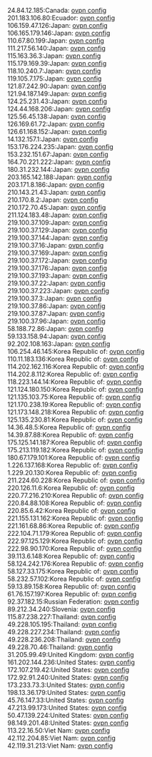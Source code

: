 24.84.12.185:Canada: [ovpn config](vpn/24_84_12_185.ovpn)  
201.183.106.80:Ecuador: [ovpn config](vpn/201_183_106_80.ovpn)  
106.159.47.126:Japan: [ovpn config](vpn/106_159_47_126.ovpn)  
106.165.179.146:Japan: [ovpn config](vpn/106_165_179_146.ovpn)  
110.67.80.199:Japan: [ovpn config](vpn/110_67_80_199.ovpn)  
111.217.56.140:Japan: [ovpn config](vpn/111_217_56_140.ovpn)  
115.163.36.3:Japan: [ovpn config](vpn/115_163_36_3.ovpn)  
115.179.169.39:Japan: [ovpn config](vpn/115_179_169_39.ovpn)  
118.10.240.7:Japan: [ovpn config](vpn/118_10_240_7.ovpn)  
119.105.7.175:Japan: [ovpn config](vpn/119_105_7_175.ovpn)  
121.87.242.90:Japan: [ovpn config](vpn/121_87_242_90.ovpn)  
121.94.187.149:Japan: [ovpn config](vpn/121_94_187_149.ovpn)  
124.25.231.43:Japan: [ovpn config](vpn/124_25_231_43.ovpn)  
124.44.168.206:Japan: [ovpn config](vpn/124_44_168_206.ovpn)  
125.56.45.138:Japan: [ovpn config](vpn/125_56_45_138.ovpn)  
126.169.61.72:Japan: [ovpn config](vpn/126_169_61_72.ovpn)  
126.61.168.152:Japan: [ovpn config](vpn/126_61_168_152.ovpn)  
14.132.157.1:Japan: [ovpn config](vpn/14_132_157_1.ovpn)  
153.176.224.235:Japan: [ovpn config](vpn/153_176_224_235.ovpn)  
153.232.151.67:Japan: [ovpn config](vpn/153_232_151_67.ovpn)  
164.70.221.222:Japan: [ovpn config](vpn/164_70_221_222.ovpn)  
180.31.232.144:Japan: [ovpn config](vpn/180_31_232_144.ovpn)  
203.165.142.188:Japan: [ovpn config](vpn/203_165_142_188.ovpn)  
203.171.8.186:Japan: [ovpn config](vpn/203_171_8_186.ovpn)  
210.143.21.43:Japan: [ovpn config](vpn/210_143_21_43.ovpn)  
210.170.8.2:Japan: [ovpn config](vpn/210_170_8_2.ovpn)  
210.172.70.45:Japan: [ovpn config](vpn/210_172_70_45.ovpn)  
211.124.183.48:Japan: [ovpn config](vpn/211_124_183_48.ovpn)  
219.100.37.109:Japan: [ovpn config](vpn/219_100_37_109.ovpn)  
219.100.37.129:Japan: [ovpn config](vpn/219_100_37_129.ovpn)  
219.100.37.144:Japan: [ovpn config](vpn/219_100_37_144.ovpn)  
219.100.37.16:Japan: [ovpn config](vpn/219_100_37_16.ovpn)  
219.100.37.169:Japan: [ovpn config](vpn/219_100_37_169.ovpn)  
219.100.37.172:Japan: [ovpn config](vpn/219_100_37_172.ovpn)  
219.100.37.176:Japan: [ovpn config](vpn/219_100_37_176.ovpn)  
219.100.37.193:Japan: [ovpn config](vpn/219_100_37_193.ovpn)  
219.100.37.22:Japan: [ovpn config](vpn/219_100_37_22.ovpn)  
219.100.37.223:Japan: [ovpn config](vpn/219_100_37_223.ovpn)  
219.100.37.3:Japan: [ovpn config](vpn/219_100_37_3.ovpn)  
219.100.37.86:Japan: [ovpn config](vpn/219_100_37_86.ovpn)  
219.100.37.87:Japan: [ovpn config](vpn/219_100_37_87.ovpn)  
219.100.37.96:Japan: [ovpn config](vpn/219_100_37_96.ovpn)  
58.188.72.86:Japan: [ovpn config](vpn/58_188_72_86.ovpn)  
59.133.158.94:Japan: [ovpn config](vpn/59_133_158_94.ovpn)  
92.202.108.163:Japan: [ovpn config](vpn/92_202_108_163.ovpn)  
106.254.46.145:Korea Republic of: [ovpn config](vpn/106_254_46_145.ovpn)  
110.11.183.136:Korea Republic of: [ovpn config](vpn/110_11_183_136.ovpn)  
114.202.162.116:Korea Republic of: [ovpn config](vpn/114_202_162_116.ovpn)  
114.202.8.112:Korea Republic of: [ovpn config](vpn/114_202_8_112.ovpn)  
118.223.144.14:Korea Republic of: [ovpn config](vpn/118_223_144_14.ovpn)  
121.124.180.150:Korea Republic of: [ovpn config](vpn/121_124_180_150.ovpn)  
121.135.103.75:Korea Republic of: [ovpn config](vpn/121_135_103_75.ovpn)  
121.170.238.19:Korea Republic of: [ovpn config](vpn/121_170_238_19.ovpn)  
121.173.148.218:Korea Republic of: [ovpn config](vpn/121_173_148_218.ovpn)  
125.135.230.81:Korea Republic of: [ovpn config](vpn/125_135_230_81.ovpn)  
14.36.48.5:Korea Republic of: [ovpn config](vpn/14_36_48_5.ovpn)  
14.39.87.88:Korea Republic of: [ovpn config](vpn/14_39_87_88.ovpn)  
175.125.141.187:Korea Republic of: [ovpn config](vpn/175_125_141_187.ovpn)  
175.213.119.182:Korea Republic of: [ovpn config](vpn/175_213_119_182.ovpn)  
180.67.179.101:Korea Republic of: [ovpn config](vpn/180_67_179_101.ovpn)  
1.226.137.168:Korea Republic of: [ovpn config](vpn/1_226_137_168.ovpn)  
1.229.20.130:Korea Republic of: [ovpn config](vpn/1_229_20_130.ovpn)  
211.224.60.228:Korea Republic of: [ovpn config](vpn/211_224_60_228.ovpn)  
220.126.11.6:Korea Republic of: [ovpn config](vpn/220_126_11_6.ovpn)  
220.77.216.210:Korea Republic of: [ovpn config](vpn/220_77_216_210.ovpn)  
220.84.88.108:Korea Republic of: [ovpn config](vpn/220_84_88_108.ovpn)  
220.85.6.42:Korea Republic of: [ovpn config](vpn/220_85_6_42.ovpn)  
221.155.131.162:Korea Republic of: [ovpn config](vpn/221_155_131_162.ovpn)  
221.161.68.86:Korea Republic of: [ovpn config](vpn/221_161_68_86.ovpn)  
222.104.71.179:Korea Republic of: [ovpn config](vpn/222_104_71_179.ovpn)  
222.97.125.129:Korea Republic of: [ovpn config](vpn/222_97_125_129.ovpn)  
222.98.90.170:Korea Republic of: [ovpn config](vpn/222_98_90_170.ovpn)  
39.113.6.148:Korea Republic of: [ovpn config](vpn/39_113_6_148.ovpn)  
58.124.242.176:Korea Republic of: [ovpn config](vpn/58_124_242_176.ovpn)  
58.127.33.175:Korea Republic of: [ovpn config](vpn/58_127_33_175.ovpn)  
58.232.57.102:Korea Republic of: [ovpn config](vpn/58_232_57_102.ovpn)  
59.13.89.158:Korea Republic of: [ovpn config](vpn/59_13_89_158.ovpn)  
61.76.157.197:Korea Republic of: [ovpn config](vpn/61_76_157_197.ovpn)  
92.37.182.15:Russian Federation: [ovpn config](vpn/92_37_182_15.ovpn)  
89.212.34.240:Slovenia: [ovpn config](vpn/89_212_34_240.ovpn)  
115.87.238.227:Thailand: [ovpn config](vpn/115_87_238_227.ovpn)  
49.228.105.195:Thailand: [ovpn config](vpn/49_228_105_195.ovpn)  
49.228.227.234:Thailand: [ovpn config](vpn/49_228_227_234.ovpn)  
49.228.236.208:Thailand: [ovpn config](vpn/49_228_236_208.ovpn)  
49.228.70.46:Thailand: [ovpn config](vpn/49_228_70_46.ovpn)  
31.205.99.49:United Kingdom: [ovpn config](vpn/31_205_99_49.ovpn)  
161.202.144.236:United States: [ovpn config](vpn/161_202_144_236.ovpn)  
172.107.219.42:United States: [ovpn config](vpn/172_107_219_42.ovpn)  
172.92.91.240:United States: [ovpn config](vpn/172_92_91_240.ovpn)  
173.233.73.3:United States: [ovpn config](vpn/173_233_73_3.ovpn)  
198.13.36.179:United States: [ovpn config](vpn/198_13_36_179.ovpn)  
45.76.147.33:United States: [ovpn config](vpn/45_76_147_33.ovpn)  
47.213.99.173:United States: [ovpn config](vpn/47_213_99_173.ovpn)  
50.47.139.224:United States: [ovpn config](vpn/50_47_139_224.ovpn)  
98.149.201.48:United States: [ovpn config](vpn/98_149_201_48.ovpn)  
113.22.16.50:Viet Nam: [ovpn config](vpn/113_22_16_50.ovpn)  
42.112.204.85:Viet Nam: [ovpn config](vpn/42_112_204_85.ovpn)  
42.119.31.213:Viet Nam: [ovpn config](vpn/42_119_31_213.ovpn)  
